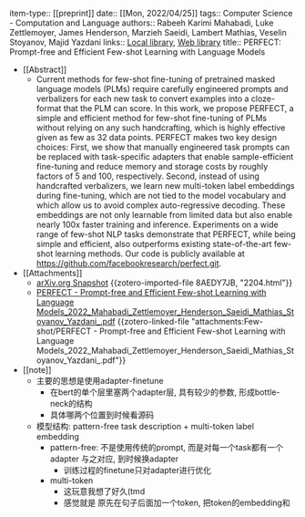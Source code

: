 item-type:: [[preprint]]
date:: [[Mon, 2022/04/25]]
tags:: Computer Science - Computation and Language
authors:: Rabeeh Karimi Mahabadi, Luke Zettlemoyer, James Henderson, Marzieh Saeidi, Lambert Mathias, Veselin Stoyanov, Majid Yazdani
links:: [Local library](zotero://select/library/items/KMTMC66G), [Web library](https://www.zotero.org/users/9034808/items/KMTMC66G)
title:: PERFECT: Prompt-free and Efficient Few-shot Learning with Language Models

- [[Abstract]]
	- Current methods for few-shot fine-tuning of pretrained masked language models (PLMs) require carefully engineered prompts and verbalizers for each new task to convert examples into a cloze-format that the PLM can score. In this work, we propose PERFECT, a simple and efficient method for few-shot fine-tuning of PLMs without relying on any such handcrafting, which is highly effective given as few as 32 data points. PERFECT makes two key design choices: First, we show that manually engineered task prompts can be replaced with task-specific adapters that enable sample-efficient fine-tuning and reduce memory and storage costs by roughly factors of 5 and 100, respectively. Second, instead of using handcrafted verbalizers, we learn new multi-token label embeddings during fine-tuning, which are not tied to the model vocabulary and which allow us to avoid complex auto-regressive decoding. These embeddings are not only learnable from limited data but also enable nearly 100x faster training and inference. Experiments on a wide range of few-shot NLP tasks demonstrate that PERFECT, while being simple and efficient, also outperforms existing state-of-the-art few-shot learning methods. Our code is publicly available at https://github.com/facebookresearch/perfect.git.
- [[Attachments]]
	- [arXiv.org Snapshot](https://arxiv.org/abs/2204.01172) {{zotero-imported-file 8AEDY7JB, "2204.html"}}
	- [PERFECT - Prompt-free and Efficient Few-shot Learning with Language Models_2022_Mahabadi_Zettlemoyer_Henderson_Saeidi_Mathias_Stoyanov_Yazdani_.pdf](zotero://select/library/items/RWC4SFVP) {{zotero-linked-file "attachments:Few-shot/PERFECT - Prompt-free and Efficient Few-shot Learning with Language Models_2022_Mahabadi_Zettlemoyer_Henderson_Saeidi_Mathias_Stoyanov_Yazdani_.pdf"}}
- [[note]]
	- 主要的思想是使用adapter-finetune
		- 在bert的单个层里塞两个adapter层, 具有较少的参数, 形成bottle-neck的结构
		- 具体哪两个位置到时候看源码
	- 模型结构: pattern-free task description + multi-token label embedding
		- pattern-free: 不是使用传统的prompt, 而是对每一个task都有一个adapter 与之对应, 到时候换adapter
			- 训练过程的finetune只对adapter进行优化
		- multi-token
			- 这玩意我想了好久(tmd
			- 感觉就是 原先在句子后面加一个token, 把token的embedding和